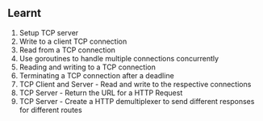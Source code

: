 ## Learnt

1. Setup TCP server
2. Write to a client TCP connection
3. Read from a TCP connection
4. Use goroutines to handle multiple connections concurrently
5. Reading and writing to a TCP connection
6. Terminating a TCP connection after a deadline
7. TCP Client and Server - Read and write to the respective connections
8. TCP Server - Return the URL for a HTTP Request
9. TCP Server - Create a HTTP demultiplexer to send different responses for different routes